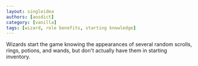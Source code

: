 ```yaml
---
layout: singleidea
authors: [aosdict]
category: [vanilla]
tags: [wizard, role benefits, starting knowledge]
---
```

Wizards start the game knowing the appearances of several random scrolls, rings, potions, and wands, but don't actually have them in starting inventory.
